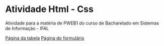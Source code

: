 # Atividade Html - Css

Atividade para a matéria de PWEB1 do curso de Bacharelado em Sistemas de Informaçäo - IFAL

<a href="https://turtle071.github.io/turtle071-contact/src/tabela/tabela-alunos.html">Página da tabela</a>
<a href="https://turtle071.github.io/turtle071-contact/src/tabela/formulario_cadastro.html">Página do formulário</a>
